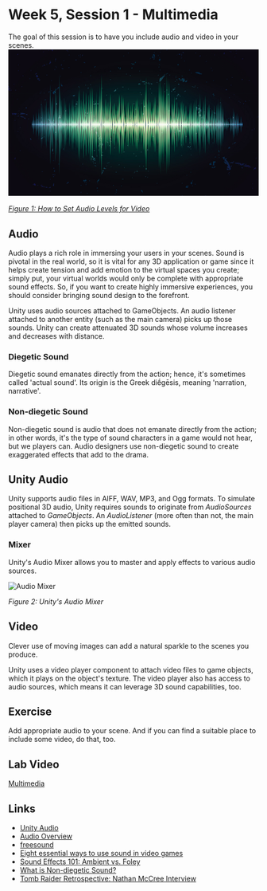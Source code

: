 # Week 5, Session 1 - Multimedia

The goal of this session is to have you include audio and video in your scenes.
![audio waveform](images/audio.jpg)

[_Figure 1: How to Set Audio Levels for Video_](https://www.premiumbeat.com/blog/how-to-set-audio-levels-for-video/)

## Audio

Audio plays a rich role in immersing your users in your scenes. Sound is pivotal in the real world, so it is vital for any 3D application or game since it helps create tension and add emotion to the virtual spaces you create; simply put, your virtual worlds would only be complete with appropriate sound effects. So, if you want to create highly immersive experiences, you should consider bringing sound design to the forefront.

Unity uses audio sources attached to GameObjects. An audio listener attached to another entity (such as the main camera) picks up those sounds. Unity can create attenuated 3D sounds whose volume increases and decreases with distance.

### Diegetic Sound

Diegetic sound emanates directly from the action; hence, it's sometimes called 'actual sound'. Its origin is the Greek diḗgēsis, meaning 'narration, narrative'.

### Non-diegetic Sound

Non-diegetic sound is audio that does not emanate directly from the action; in other words, it's the type of sound characters in a game would not hear, but we players can. Audio designers use non-diegetic sound to create exaggerated effects that add to the drama.

## Unity Audio

Unity supports audio files in AIFF, WAV, MP3, and Ogg formats. To simulate positional 3D audio, Unity requires sounds to originate from _AudioSources_ attached to _GameObjects_. An _AudioListener_ (more often than not, the main player camera) then picks up the emitted sounds.

### Mixer

Unity's Audio Mixer allows you to master and apply effects to various audio sources.

![Audio Mixer](../images/audioMixer.png)

_Figure 2: Unity's Audio Mixer_

## Video

Clever use of moving images can add a natural sparkle to the scenes you produce.

Unity uses a video player component to attach video files to game objects, which it plays on the object's texture. The video player also has access to audio sources, which means it can leverage 3D sound capabilities, too.

## Exercise

Add appropriate audio to your scene. And if you can find a suitable place to include some video, do that, too.

## Lab Video

[Multimedia](https://youtu.be/ski1dcvVeHM)

## Links

+ [Unity Audio](https://docs.unity3d.com/Manual/Audio.html)
+ [Audio Overview](https://docs.unity3d.com/Manual/AudioOverview.html)
+ [freesound](https://freesound.org/)
+ [Eight essential ways to use sound in video games](https://www.gamesindustry.biz/eight-ways-to-use-sound-in-video-games)
+ [Sound Effects 101: Ambient vs. Foley](https://lwks.com/blog/sound-effects-101-ambient-vs.-foley#:~:text=Understanding%20Sound%20Effects%20and%20Their%20Place%20in%20a%20Production&text=They%20set%20the%20scene%20and,or%20the%20rustling%20of%20clothing.)
+ [What is Non-diegetic Sound?](https://www.studiobinder.com/blog/what-is-non-diegetic-sound/)
+ [Tomb Raider Retrospective: Nathan McCree Interview](https://www.youtube.com/watch?v=AZOPXzgbw2s)
